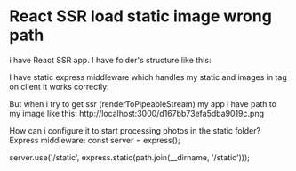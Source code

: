 
# React SSR load static image wrong path

i have React SSR app. I have folder's structure like this:

I have static express middleware which handles my static and images in  tag
on client it works correctly:

But when i try to get ssr (renderToPipeableStream) my app i have path to my image like this:
http://localhost:3000/d167bb73efa5dba9019c.png

How can i configure it to start processing photos in the static folder?
Express middleware:
const server = express();

server.use('/static', express.static(path.join(__dirname, '/static')));



        